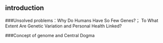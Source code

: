 ## introduction
###Unsolved problems：Why Do Humans Have So Few Genes?；
To What Extent Are Genetic Variation and Personal Health Linked?

###Concept of genome and Central Dogma
